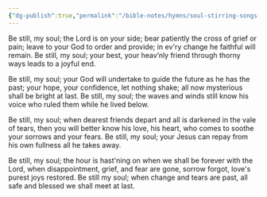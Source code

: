 ```yaml
---
{"dg-publish":true,"permalink":"/bible-notes/hymns/soul-stirring-songs-and-hymns/be-still-my-soul/","title":"Be Still, My Soul","created":"","updated":""}
---
```



Be still, my soul; the Lord is on your side;
bear patiently the cross of grief or pain;
leave to your God to order and provide;
in ev'ry change he faithful will remain.
Be still, my soul; your best, your heav’nly friend
through thorny ways leads to a joyful end.

Be still, my soul; your God will undertake
to guide the future as he has the past;
your hope, your confidence, let nothing shake;
all now mysterious shall be bright at last.
Be still, my soul; the waves and winds still know
his voice who ruled them while he lived below.

Be still, my soul; when dearest friends depart
and all is darkened in the vale of tears,
then you will better know his love, his heart,
who comes to soothe your sorrows and your fears.
Be still, my soul; your Jesus can repay
from his own fullness all he takes away.

Be still, my soul; the hour is hast'ning on
when we shall be forever with the Lord,
when disappointment, grief, and fear are gone,
sorrow forgot, love's purest joys restored.
Be still my soul; when change and tears are past,
all safe and blessed we shall meet at last.